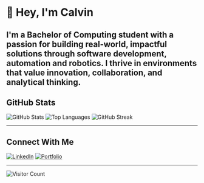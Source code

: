 # 👋 Hey, I'm Calvin

I'm a Bachelor of Computing student with a passion for building real-world, impactful solutions through software development, automation and robotics. I thrive in environments that value innovation, collaboration, and analytical thinking.
---

## GitHub Stats

![GitHub Stats](https://github-readme-stats.vercel.app/api?username=FreeYungHammy&show_icons=true&theme=tokyonight)
![Top Languages](https://github-readme-stats.vercel.app/api/top-langs/?username=FreeYungHammy&layout=compact&langs_count=10&theme=tokyonight)
![GitHub Streak](https://streak-stats.demolab.com/?user=FreeYungHammy&theme=tokyonight)

---

## Connect With Me

[![LinkedIn](https://img.shields.io/badge/-LinkedIn-blue?style=flat-square&logo=linkedin)](https://www.linkedin.com/in/calvin-nijenhuis)
[![Portfolio](https://img.shields.io/badge/-Portfolio-black?style=flat-square&logo=github)](https://github.com/FreeYungHammy)

---

![Visitor Count](https://komarev.com/ghpvc/?username=FreeYungHammy&color=blue)
